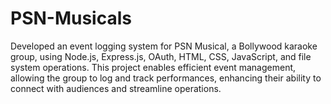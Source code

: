 # PSN-Musicals
Developed an event logging system for PSN Musical, a Bollywood karaoke group, using Node.js, Express.js, OAuth, HTML, CSS, JavaScript, and file system operations. This project enables efficient event management, allowing the group to log and track performances, enhancing their ability to connect with audiences and streamline operations.
